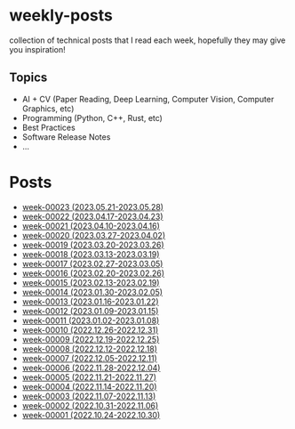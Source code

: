 # weekly-posts
collection of technical posts that I read each week, hopefully they may give you inspiration!

## Topics
+ AI + CV (Paper Reading, Deep Learning, Computer Vision, Computer Graphics, etc)
+ Programming (Python, C++, Rust, etc)
+ Best Practices
+ Software Release Notes
+ ...

# Posts 
+ [week-00023 (2023.05.21-2023.05.28)](./2023/2023.05.21-2023.05.28.md)
+ [week-00022 (2023.04.17-2023.04.23)](./2023/2023.04.17-2023.04.23.md)
+ [week-00021 (2023.04.10-2023.04.16)](./2023/2023.04.10-2023.04.16.md)
+ [week-00020 (2023.03.27-2023.04.02)](./2023/2023.03.27-2023.04.02.md)
+ [week-00019 (2023.03.20-2023.03.26)](./2023/2023.03.20-2023.03.26.md)
+ [week-00018 (2023.03.13-2023.03.19)](./2023/2023.03.13-2023.03.19.md)
+ [week-00017 (2023.02.27-2023.03.05)](./2023/2023.02.27-2023.03.05.md)
+ [week-00016 (2023.02.20-2023.02.26)](./2023/2023.02.20-2023.02.26.md)
+ [week-00015 (2023.02.13-2023.02.19)](./2023/2023.02.13-2023.02.19.md)
+ [week-00014 (2023.01.30-2023.02.05)](./2023/2023.01.30-2023.02.05.md)
+ [week-00013 (2023.01.16-2023.01.22)](./2023/2023.01.16-2023.01.22.md)
+ [week-00012 (2023.01.09-2023.01.15)](./2023/2023.01.09-2023.01.15.md)
+ [week-00011 (2023.01.02-2023.01.08)](./2023/2023.01.02-2023.01.08.md)
+ [week-00010 (2022.12.26-2022.12.31)](./2022/2022.12.26-2022.12.31.md)
+ [week-00009 (2022.12.19-2022.12.25)](./2022/2022.12.19-2022.12.25.md)
+ [week-00008 (2022.12.12-2022.12.18)](./2022/2022.12.12-2022.12.18.md)
+ [week-00007 (2022.12.05-2022.12.11)](./2022/2022.12.05-2022.12.11.md)
+ [week-00006 (2022.11.28-2022.12.04)](./2022/2022.11.28-2022.12.04.md)
+ [week-00005 (2022.11.21-2022.11.27)](./2022/2022.11.21-2022.11.28.md)
+ [week-00004 (2022.11.14-2022.11.20)](./2022/2022.11.14-2022.11.20.md)
+ [week-00003 (2022.11.07-2022.11.13)](./2022/2022.11.07-2022.11.13.md)
+ [week-00002 (2022.10.31-2022.11.06)](./2022/2022.10.31-2022.11.06.md)
+ [week-00001 (2022.10.24-2022.10.30)](./2022/2022.10.24-2022.10.30.md)
